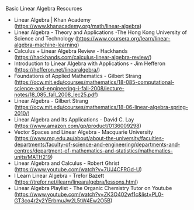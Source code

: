 Basic Linear Algebra Resources

- Linear Algebra | Khan Academy
(https://www.khanacademy.org/math/linear-algebra)
- Linear Algebra - Theory and Applications -The Hong Kong University of Science and Technology
(https://www.coursera.org/learn/linear-algebra-machine-learning)
- Calculus + Linear Algebra Review - Hackhands
(https://hackhands.com/calculus-linear-algebra-review/)
- Introduction to Linear Algebra with Applications - Jim Hefferon
(https://hefferon.net/linearalgebra/)
- Foundations of Applied Mathematics - Gilbert Strang
(https://ocw.mit.edu/courses/mathematics/18-085-computational-science-and-engineering-i-fall-2008/lecture-notes/18_085_fall_2008_lec25.pdf)
- Linear Algebra - Gilbert Strang
(https://ocw.mit.edu/courses/mathematics/18-06-linear-algebra-spring-2010/)
- Linear Algebra and Its Applications - David C. Lay
(https://www.amazon.com/gp/product/0136009298)
- Vector Spaces and Linear Algebra - Macquarie University
(https://www.mq.edu.au/about/about-the-university/faculties-departments/faculty-of-science-and-engineering/departments-and-centres/department-of-mathematics-and-statistics/mathematics-units/MATH219)
- Linear Algebra and Calculus - Robert Ghrist
(https://www.youtube.com/watch?v=7UJ4CFRGd-U)
- I Learn Linear Algebra - Trefor Bazett
(https://trefor.net/ilearn/linearalgebra/lessons.html)
- Linear Algebra Playlist - The Organic Chemistry Tutor on Youtube
(https://www.youtube.com/watch?v=ZK3O402wf1c&list=PL0-GT3co4r2y2YErbmuJw2L5tW4Ew2O5B)
